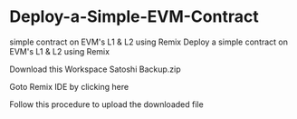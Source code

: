 # Deploy-a-Simple-EVM-Contract
simple contract on EVM's L1 &amp; L2 using Remix
Deploy a simple contract on EVM's L1 & L2 using Remix

Download this Workspace Satoshi Backup.zip

Goto Remix IDE by clicking here

Follow this procedure to upload the downloaded file
